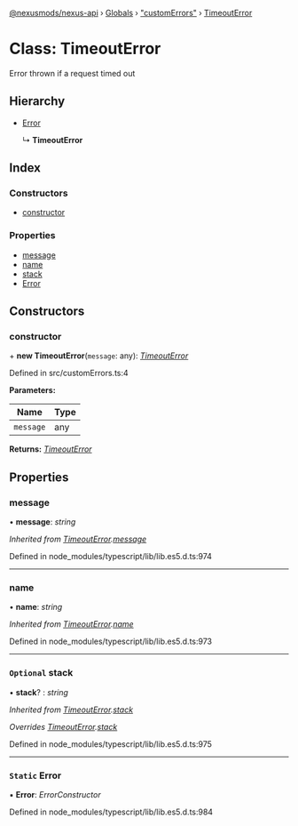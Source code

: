 [@nexusmods/nexus-api](../README.md) › [Globals](../globals.md) › ["customErrors"](../modules/_customerrors_.md) › [TimeoutError](_customerrors_.timeouterror.md)

# Class: TimeoutError

Error thrown if a request timed out

## Hierarchy

* [Error](_customerrors_.timeouterror.md#static-error)

  ↳ **TimeoutError**

## Index

### Constructors

* [constructor](_customerrors_.timeouterror.md#constructor)

### Properties

* [message](_customerrors_.timeouterror.md#message)
* [name](_customerrors_.timeouterror.md#name)
* [stack](_customerrors_.timeouterror.md#optional-stack)
* [Error](_customerrors_.timeouterror.md#static-error)

## Constructors

###  constructor

\+ **new TimeoutError**(`message`: any): *[TimeoutError](_customerrors_.timeouterror.md)*

Defined in src/customErrors.ts:4

**Parameters:**

Name | Type |
------ | ------ |
`message` | any |

**Returns:** *[TimeoutError](_customerrors_.timeouterror.md)*

## Properties

###  message

• **message**: *string*

*Inherited from [TimeoutError](_customerrors_.timeouterror.md).[message](_customerrors_.timeouterror.md#message)*

Defined in node_modules/typescript/lib/lib.es5.d.ts:974

___

###  name

• **name**: *string*

*Inherited from [TimeoutError](_customerrors_.timeouterror.md).[name](_customerrors_.timeouterror.md#name)*

Defined in node_modules/typescript/lib/lib.es5.d.ts:973

___

### `Optional` stack

• **stack**? : *string*

*Inherited from [TimeoutError](_customerrors_.timeouterror.md).[stack](_customerrors_.timeouterror.md#optional-stack)*

*Overrides [TimeoutError](_customerrors_.timeouterror.md).[stack](_customerrors_.timeouterror.md#optional-stack)*

Defined in node_modules/typescript/lib/lib.es5.d.ts:975

___

### `Static` Error

▪ **Error**: *ErrorConstructor*

Defined in node_modules/typescript/lib/lib.es5.d.ts:984
